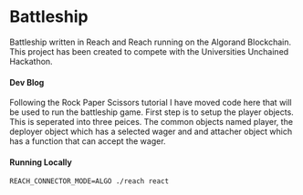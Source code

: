 # Battleship

Battleship written in Reach and Reach running on the Algorand Blockchain. This project has been created to compete with the Universities Unchained Hackathon.

#### Dev Blog

Following the Rock Paper Scissors tutorial I have moved code here that will be used to run the battleship game. First step is to setup the player objects. This is seperated into three peices. The common objects named player, the deployer object which has a selected wager and and attacher object which has a function that can accept the wager.

#### Running Locally
`REACH_CONNECTOR_MODE=ALGO ./reach react`
